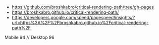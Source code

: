 - https://github.com/broshkabro/critical-rendering-path/tree/gh-pages
- https://broshkabro.github.io/critical-rendering-path/
- https://developers.google.com/speed/pagespeed/insights/?url=https%3A%2F%2Fbroshkabro.github.io%2Fcritical-rendering-path%2F

Mobile 94 // Desktop 96
